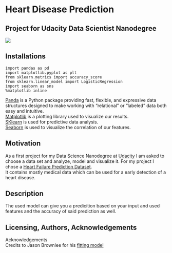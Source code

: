 # Heart Disease Prediction 
## Project for Udacity Data Scientist Nanodegree
![](https://upload.wikimedia.org/wikipedia/commons/3/3b/Udacity_logo.png)

## Installations
```
import pandas as pd
import matplotlib.pyplot as plt
from sklearn.metrics import accuracy_score
from sklearn.linear_model import LogisticRegression
import seaborn as sns
%matplotlib inline
```
[Panda](https://en.wikipedia.org/wiki/Pandas_(software)) is a Python package providing fast, flexible, and expressive data structures designed to make working with “relational” or “labeled” data both easy and intuitive. <br>
[Matplotlib](https://en.wikipedia.org/wiki/Matplotlib) is a plotting library used to visualize our results. <br>
[SKlearn](https://scikit-learn.org/stable/) is used for predictive data analysis. <br>
[Seaborn](https://seaborn.pydata.org/) is used to visualize the correlation of our features.
## Motivation
As a first project for my Data Science Nanodegree at [Udacity](https://www.udacity.com/school-of-data-science) I am asked to choose a data set and analyze, model and visualize it. For my project I chose a [Heart Failure Prediction Dataset](https://www.kaggle.com/fedesoriano/heart-failure-prediction). <br>
It contains mostly medical data which can be used for a early detection of a heart disease.

## Description
The used model can give you a predicition based on your input and used features and the accuracy of said prediction as well.

## Licensing, Authors, Acknowledgements
Acknowledgements<br>
Credits to Jason Brownlee for his [fitting model](https://machinelearningmastery.com/how-to-connect-model-input-data-with-predictions-for-machine-learning/)
